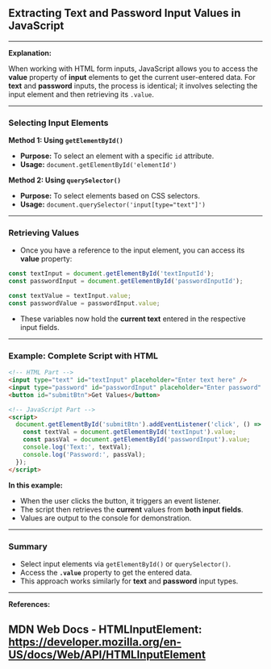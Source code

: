 ## Extracting Text and Password Input Values in JavaScript

---

**Explanation:**

When working with HTML form inputs, JavaScript allows you to access the **value** property of **input** elements to get the current user-entered data. For **text** and **password** inputs, the process is identical; it involves selecting the input element and then retrieving its `.value`.

---

### Selecting Input Elements

**Method 1: Using `getElementById()`**

- **Purpose:** To select an element with a specific `id` attribute.
- **Usage:** `document.getElementById('elementId')`

**Method 2: Using `querySelector()`**

- **Purpose:** To select elements based on CSS selectors.
- **Usage:** `document.querySelector('input[type="text"]')`

---

### Retrieving Values

- Once you have a reference to the input element, you can access its **value** property:

```javascript
const textInput = document.getElementById('textInputId');
const passwordInput = document.getElementById('passwordInputId');

const textValue = textInput.value;
const passwordValue = passwordInput.value;
```

- These variables now hold the **current text** entered in the respective input fields.

---

### Example: Complete Script with HTML

```html
<!-- HTML Part -->
<input type="text" id="textInput" placeholder="Enter text here" />
<input type="password" id="passwordInput" placeholder="Enter password" />
<button id="submitBtn">Get Values</button>

<!-- JavaScript Part -->
<script>
  document.getElementById('submitBtn').addEventListener('click', () => {
    const textVal = document.getElementById('textInput').value;
    const passVal = document.getElementById('passwordInput').value;
    console.log('Text:', textVal);
    console.log('Password:', passVal);
  });
</script>
```

**In this example:**

- When the user clicks the button, it triggers an event listener.
- The script then retrieves the **current** values from **both input fields**.
- Values are output to the console for demonstration.

---

### Summary

- Select input elements via `getElementById()` or `querySelector()`.
- Access the **`.value`** property to get the entered data.
- This approach works similarly for **text** and **password** input types.

---

**References:**

## MDN Web Docs - HTMLInputElement: https://developer.mozilla.org/en-US/docs/Web/API/HTMLInputElement